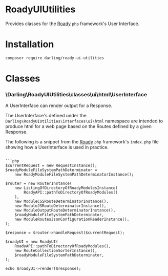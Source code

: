 # RoadyUIUtilities

Provides classes for the [Roady](https://github.com/sevidmusic/roady)
`php` framework's User Interface.

# Installation

```bash
composer require darling/roady-ui-utilities
```

# Classes

### \Darling\RoadyUIUtilities\classes\ui\html\UserInterface

 A UserInterface can render output for a Response.

The UserInterface's defined under the
`Darling\RoadyUIUtilities\interfaces\ui\html` namespace
are intended to produce html for a web page based
on the Routes defined by a given Response.

The following is a snippet from the [Roady](https://github.com/sevidmusic/roady) `php` framework's
`index.php` file showing how a UserInterface is used in
practice.

```

```php
$currentRequest = new RequestInstance();
$roadyModuleFileSystemPathDeterminator =
    new RoadyModuleFileSystemPathDeterminatorInstance();

$router = new RouterInstance(
    new ListingOfDirectoryOfRoadyModulesInstance(
        RoadyAPI::pathToDirectoryOfRoadyModules()
    ),
    new ModuleCSSRouteDeterminatorInstance(),
    new ModuleJSRouteDeterminatorInstance(),
    new ModuleOutputRouteDeterminatorInstance(),
    $roadyModuleFileSystemPathDeterminator,
    new ModuleRoutesJsonConfigurationReaderInstance(),
);

$response = $router->handleRequest($currentRequest);

$roadyUI = new RoadyUI(
    RoadyAPI::pathToDirectoryOfRoadyModules(),
    new RouteCollectionSorterInstance(),
    $roadyModuleFileSystemPathDeterminator,
);

echo $roadyUI->render($response);
```

